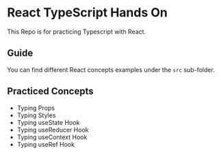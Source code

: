 # React TypeScript Hands On

This Repo is for practicing Typescript with React.

## Guide

You can find different React concepts examples under the `src` sub-folder.

## Practiced Concepts

- Typing Props
- Typing Styles
- Typing useState Hook
- Typing useReducer Hook
- Typing useContext Hook
- Typing useRef Hook
